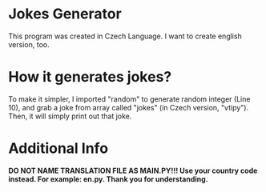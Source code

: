 # Jokes Generator
This program was created in Czech Language. I want to create english version, too.

# How it generates jokes?
To make it simpler, I imported "random" to generate random integer (Line 10), and grab a joke from array called "jokes" (in Czech version, "vtipy").
Then, it will simply print out that joke.

# Additional Info

**DO NOT NAME TRANSLATION FILE AS MAIN.PY!!! Use your country code instead. For example: en.py. Thank you for understanding.**

